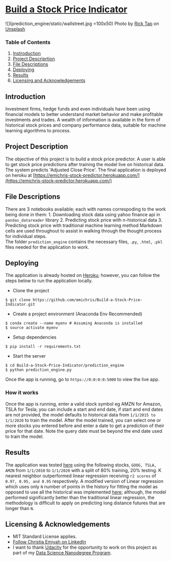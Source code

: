 # [Build a Stock Price Indicator](https://emichris-stock-predictor.herokuapp.com/)
![](prediction_engine/static/wallstreet.jpg =100x50)
Photo by [Rick Tap](https://unsplash.com/@ricktap?utm_medium=referral&amp;utm_campaign=photographer-credit&amp;utm_content=creditBadge) on [Unsplash](https://unsplash.com/)

### Table of Contents

1. [Instroduction](#intro)
2. [Project Descriprtion](#description)
3. [File Descriptions](#files)
4. [Deploying](#deploy)
4. [Results](#results)
5. [Licensing and Acknowledgements](#licensing)


## Introduction <a name="intro"> </a>

Investment firms, hedge funds and even individuals have been using financial models to better understand market behavior and make profitable investments and trades. A wealth of information is available in the form of historical stock prices and company performance data, suitable for machine learning algorithms to process.


## Project Description <a name="description"> </a>

The objective of this project is to build a stock price predictor. A user is able to get stock price predictions after training the model live on historical data. The system predicts 'Adjusted Close Price'. The final application is deployed on heroku at [https://emichris-stock-predictor.herokuapp.com/](https://emichris-stock-predictor.herokuapp.com/)


## File Descriptions <a name="files"></a>

There are 3 notebooks available; each with names correspoding to the work being done in them: 
    1. Downloading stock data using yahoo finance api in `pandas_datareader` library
    2. Predicting stock price with n-historical data 
    3. Predicting stock price with traditional machine learning method
Markdown cells are used throughout to assist in walking through the thought process for individual steps.  
The folder `prediction_engine` contains the necessary files, `.py`, `.html`, `.pkl` files needed for the application to work. 


## Deploying <a name="deploy"></a>
The application is already hosted on [Heroku](https://emichris-stock-predictor.herokuapp.com/); however, you can follow the steps below to run the application locally.  

+ Clone the project
```
$ git clone https://github.com/emichris/Build-a-Stock-Price-Indicator.git
```

+ Create a project environment (Anaconda Env Recommended)
```
$ conda create --name myenv # Assuming Anaconda is installed
$ source activate myenv
```

+ Setup dependencies
```
$ pip install -r requirements.txt
```

+ Start the server
```
$ cd Build-a-Stock-Price-Indicator/prediction_engine
$ python prediction_engine.py
```
Once the app is running, go to `https://0:0:0:0:5000` to view the live app. 

### How it works
Once the app is running, enter a valid stock symbol eg AMZN for Amazon, TSLA for Tesla; you can include a start and end date, if start and end dates are not provided, the model defaults to historical data from `1/1/2015 to 1/1/2020` to train the model. After the model trained, you can select one or more stocks you entered before and enter a date to get a prediction of their price for that date. Note the query date must be beyond the end date used to train the model. 


## Results<a name="results"></a>
The application was tested [here](https://github.com/emichris/Build-a-Stock-Price-Indicator/blob/master/stock_price_prediction.ipynb) using the following stocks, `GOOG, TSLA, AMZN` from `1/1/2010` to `1/1/2020` with a split of 80% training, 20% testing. K nearest neighbor outperformed linear regression receiving `r2 scores` of `0.97, 0.95, and 0.95` respectively. A modified version of Linear regression which uses only `N` number of points in the history for fitting the model as opposed to use all the historical was implemented [here](https://github.com/emichris/Build-a-Stock-Price-Indicator/blob/master/predicting_stock_price(with%20n-historical%20data).ipynb); although, the model performed significantly better than the traditional linear regression, the methodology is difficult to apply on predicting long distance futures that are longer than `N`. 


## Licensing & Acknowledgements<a name="licensing"></a>

- MIT Standard License applies. 
- [Follow Christia Emiyah on LinkedIn](https://www.linkedin.com/in/christian-emiyah/)
- I want to thank [Udacity](https://udacity.com) for the opportunity to work on this project as part of my [Data Science Nanodegree Program](https://www.udacity.com/course/data-scientist-nanodegree--nd025). 
